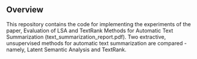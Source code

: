 ## Overview
This repository contains the code for implementing the experiments of the paper, Evaluation of LSA and TextRank Methods for
 Automatic Text Summarization (text_summarization_report.pdf). Two extractive, unsupervised methods for automatic text summarization are compared - namely, Latent Semantic Analysis and TextRank.
